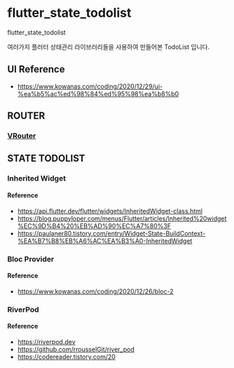 # flutter_state_todolist

flutter_state_todolist

여러가지 플러터 상태관리 라이브러리들을 사용하여 만들어본 TodoList 입니다.

## UI Reference
- https://www.kowanas.com/coding/2020/12/29/ui-%ea%b5%ac%ed%98%84%ed%95%98%ea%b8%b0

## ROUTER

### [VRouter](https://vrouter.dev)

## STATE TODOLIST
 
### Inherited Widget

#### Reference
- https://api.flutter.dev/flutter/widgets/InheritedWidget-class.html
- https://blog.puppyloper.com/menus/Flutter/articles/Inherited%20widget%EC%9D%B4%20%EB%AD%90%EC%A7%80%3F
- https://paulaner80.tistory.com/entry/Widget-State-BuildContext-%EA%B7%B8%EB%A6%AC%EA%B3%A0-InheritedWidget

### Bloc Provider

#### Reference
- https://www.kowanas.com/coding/2020/12/26/bloc-2

### RiverPod

#### Reference
- https://riverpod.dev
- https://github.com/rrousselGit/river_pod
- https://codereader.tistory.com/20